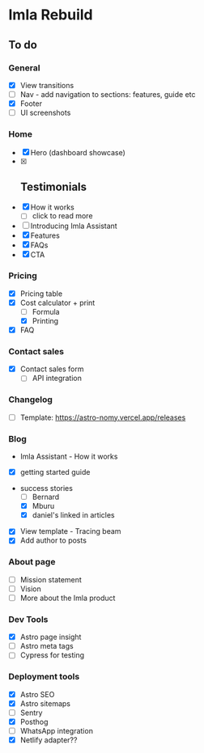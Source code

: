 # Imla Rebuild

## To do

### General

- [x] View transitions
- [ ] Nav - add navigation to sections: features, guide etc
- [x] Footer
- [ ] UI screenshots

### Home

- [x] Hero (dashboard showcase)
- [x] ## Testimonials
- [x] How it works
  - [ ] click to read more
- [ ] Introducing Imla Assistant
- [x] Features
- [x] FAQs
- [x] CTA

### Pricing

- [x] Pricing table
- [x] Cost calculator + print
  - [ ] Formula
  - [x] Printing
- [x] FAQ

### Contact sales

- [x] Contact sales form
  - [ ] API integration

### Changelog

- [ ] Template: https://astro-nomy.vercel.app/releases

### Blog

- Imla Assistant - How it works
- [x] getting started guide
- success stories
  - [ ] Bernard
  - [x] Mburu
  - [x] daniel's linked in articles
- [x] View template - Tracing beam
- [x] Add author to posts

### About page

- [ ] Mission statement
- [ ] Vision
- [ ] More about the Imla product

### Dev Tools

- [x] Astro page insight
- [ ] Astro meta tags
- [ ] Cypress for testing

### Deployment tools

- [x] Astro SEO
- [x] Astro sitemaps
- [ ] Sentry
- [x] Posthog
- [ ] WhatsApp integration
- [x] Netlify adapter??
